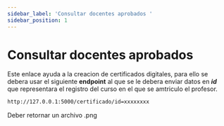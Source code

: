 ```yaml
---
sidebar_label: 'Consultar docentes aprobados '
sidebar_position: 1
---
```


# Consultar docentes aprobados

Este enlace ayuda a la creacion de certificados digitales, para ello se debera usar el siguiente **endpoint** al que se le debera enviar datos en ***id*** que representara el registro del curso en el que se amtriculo el profesor.

```bash
http://127.0.0.1:5000/certificado/id=xxxxxxxx
```
Deber retornar un archivo .png